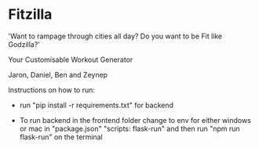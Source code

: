 # Fitzilla

'Want to rampage through cities all day? Do you want to be Fit like Godzilla?'

Your Customisable Workout Generator



Jaron, Daniel, Ben and Zeynep



Instructions on how to run:
* run "pip install -r requirements.txt" for backend

* To run backend in the frontend folder change to env for either windows or mac in "package.json" "scripts: flask-run" and then run "npm run flask-run" on the terminal
